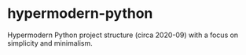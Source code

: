 # hypermodern-python
Hypermodern Python project structure (circa 2020-09) with a focus on simplicity and minimalism.
